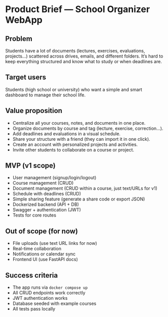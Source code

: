 # Product Brief — School Organizer WebApp

## Problem
Students have a lot of documents (lectures, exercises, evaluations, projects...) scattered across drives, emails, and different folders. It’s hard to keep everything structured and know what to study or when deadlines are.

## Target users
Students (high school or university) who want a simple and smart dashboard to manage their school life.

## Value proposition
- Centralize all your courses, notes, and documents in one place.
- Organize documents by course and tag (lecture, exercise, correction...).
- Add deadlines and evaluations in a visual schedule.
- Share your structure with a friend (they can import it in one click).
- Create an account with personalized projects and activities.
- Invite other students to collaborate on a course or project.

## MVP (v1 scope)
- User management (signup/login/logout)
- Course management (CRUD)
- Document management (CRUD within a course, just text/URLs for v1)
- Schedule with deadlines (CRUD)
- Simple sharing feature (generate a share code or export JSON)
- Dockerized backend (API + DB)
- Swagger + authentication (JWT)
- Tests for core routes

## Out of scope (for now)
- File uploads (use text URL links for now)
- Real-time collaboration
- Notifications or calendar sync
- Frontend UI (use FastAPI docs)

## Success criteria
- The app runs via `docker compose up`
- All CRUD endpoints work correctly
- JWT authentication works
- Database seeded with example courses
- All tests pass locally
